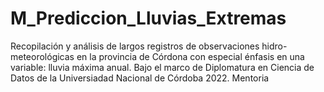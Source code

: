 # M_Prediccion_Lluvias_Extremas
Recopilación y análisis de largos registros de observaciones hidro-meteorológicas en la provincia de Córdona con especial énfasis en una variable: lluvia máxima anual. Bajo el marco de Diplomatura en Ciencia de Datos de la Universiadad Nacional de Córdoba 2022. Mentoria
